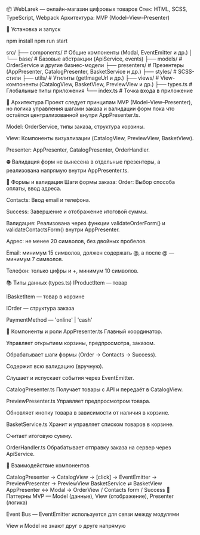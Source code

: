 📦 WebLarek — онлайн-магазин цифровых товаров
Стек: HTML, SCSS, TypeScript, Webpack
Архитектура: MVP (Model–View–Presenter)

🔧 Установка и запуск

npm install
npm run start


src/
├── components/        # Общие компоненты (Modal, EventEmitter и др.)
│   └── base/          # Базовые абстракции (ApiService, events)
├── models/            # OrderService и другие бизнес-модели
├── presenters/        # Презентеры (AppPresenter, CatalogPresenter, BasketService и др.)
├── styles/            # SCSS-стили
├── utils/             # Утилиты (getImageUrl и др.)
├── views/             # View-компоненты (CatalogView, BasketView, PreviewView и др.)
├── types.ts           # Глобальные типы приложения
└── index.ts           # Точка входа в приложение


🧩 Архитектура
Проект следует принципам MVP (Model–View–Presenter), но логика управления шагами заказа и валидации форм пока что остаётся централизованной внутри AppPresenter.ts.

Model: OrderService, типы заказа, структура корзины.

View: Компоненты визуализации (CatalogView, PreviewView, BasketView).

Presenter: AppPresenter, CatalogPresenter, OrderHandler.

⛔ Валидация форм не вынесена в отдельные презентеры, а реализована напрямую внутри AppPresenter.ts.

📄 Формы и валидация
Шаги формы заказа:
Order: Выбор способа оплаты, ввод адреса.

Contacts: Ввод email и телефона.

Success: Завершение и отображение итоговой суммы.

Валидация:
Реализована через функции validateOrderForm() и validateContactsForm() внутри AppPresenter.

Адрес: не менее 20 символов, без двойных пробелов.

Email: минимум 15 символов, должен содержать @, а после @ — минимум 7 символов.

Телефон: только цифры и +, минимум 10 символов.

📚 Типы данных (types.ts)
IProductItem — товар

IBasketItem — товар в корзине

IOrder — структура заказа

PaymentMethod — 'online' | 'cash'

🧠 Компоненты и роли
AppPresenter.ts
Главный координатор.

Управляет открытием корзины, предпросмотра, заказом.

Обрабатывает шаги формы (Order → Contacts → Success).

Содержит всю валидацию (вручную).

Слушает и испускает события через EventEmitter.

CatalogPresenter.ts
Получает товары с API и передаёт в CatalogView.

PreviewPresenter.ts
Управляет предпросмотром товара.

Обновляет кнопку товара в зависимости от наличия в корзине.

BasketService.ts
Хранит и управляет списком товаров в корзине.

Считает итоговую сумму.

OrderHandler.ts
Обрабатывает отправку заказа на сервер через ApiService.

🔁 Взаимодействие компонентов

CatalogPresenter → CatalogView → [click] → EventEmitter → PreviewPresenter → PreviewView
BasketService ⇄ BasketView
AppPresenter ↔ Modal → OrderView / Contacts form / Success
🧠 Паттерны
MVP — Model (данные), View (отображение), Presenter (логика)

Event Bus — EventEmitter используется для связи между модулями

View и Model не знают друг о друге напрямую





